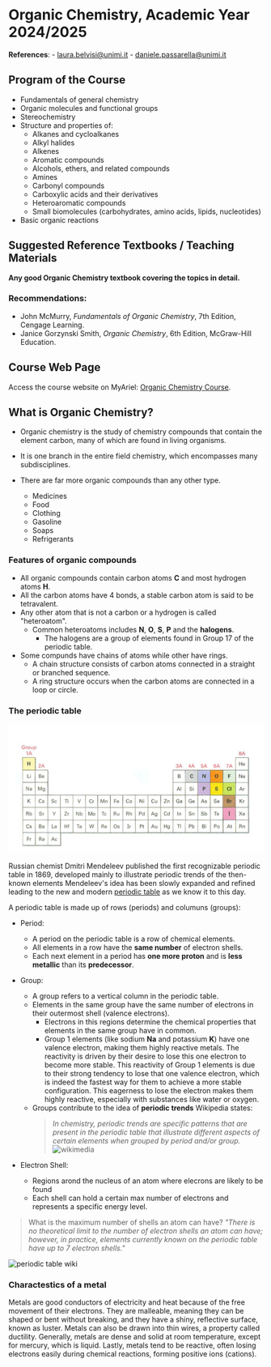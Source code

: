 # Organic Chemistry, Academic Year 2024/2025

**References**:
    - laura.belvisi@unimi.it
    - daniele.passarella@unimi.it

## Program of the Course

- Fundamentals of general chemistry
- Organic molecules and functional groups
- Stereochemistry
- Structure and properties of:
  - Alkanes and cycloalkanes
  - Alkyl halides
  - Alkenes
  - Aromatic compounds
  - Alcohols, ethers, and related compounds
  - Amines
  - Carbonyl compounds
  - Carboxylic acids and their derivatives
  - Heteroaromatic compounds
  - Small biomolecules (carbohydrates, amino acids, lipids, nucleotides)
- Basic organic reactions

## Suggested Reference Textbooks / Teaching Materials

**Any good Organic Chemistry textbook covering the topics in detail.**
### Recommendations:
- John McMurry, *Fundamentals of Organic Chemistry*, 7th Edition, Cengage Learning.
- Janice Gorzynski Smith, *Organic Chemistry*, 6th Edition, McGraw-Hill Education.

## Course Web Page
Access the course website on MyAriel: [Organic Chemistry Course](https://myariel.unimi.it/course/view.php?id=4257).


## What is Organic Chemistry?

- Organic chemistry is the study of chemistry compounds that contain the element carbon, many of which are found in living organisms.

- It is one branch in the entire field chemistry, which encompasses many subdisciplines.
- There are far more organic compounds than any other type.
  - Medicines
  - Food
  - Clothing
  - Gasoline
  - Soaps
  - Refrigerants

### Features of organic compounds

- All organic compounds contain carbon atoms **C** and most hydrogen atoms **H**.
- All the carbon atoms have 4 bonds, a stable carbon atom is said to be tetravalent.
- Any other atom that is not a carbon or a hydrogen is called "heteroatom".
  - Common heteroatoms includes **N**, **O**, **S**, **P** and the **halogens**.
    - The halogens are a group of elements found in Group 17 of the periodic table.
- Some compunds have chains of atoms while other have rings.
  - A chain structure consists of carbon atoms connected in a straight or branched sequence.
  - A ring structure occurs when the carbon atoms are connected in a loop or circle.

### The periodic table

![periodic table](./assets/periodic-table.png)

Russian chemist Dmitri Mendeleev published the first recognizable periodic table in 1869, developed mainly to illustrate periodic trends of the then-known elements Mendeleev's idea has been slowly
expanded and refined leading to the new and modern [periodic table](https://en.wikipedia.org/wiki/Periodic_table) as we know it to this day.

A periodic table is made up of rows (periods) and columuns (groups):
  - Period:
    - A period on the periodic table is a row of chemical elements.
    - All elements in a row have the **same number** of electron shells.
    - Each next element in a period has **one more proton** and is **less metallic** than its **predecessor**.

  - Group:
    - A group refers to a vertical column in the periodic table.
    - Elements in the same group have the same number of electrons in their outermost shell (valence electrons).
      - Electrons in this regions determine the chemical properties that elements in the same group have in common.
      - Group 1 elements (like sodium **Na** and potassium **K**) have one valence electron, making them highly reactive metals. The reactivity is driven by their desire to lose this one electron to become more stable. This reactivity of Group 1 elements is due to their strong tendency to lose that one valence electron, which is indeed the fastest way for them to achieve a more stable configuration. This eagerness to lose the electron makes them highly reactive, especially with substances like water or oxygen.
    - Groups contribute to the idea of **periodic trends**
      Wikipedia states:
      > <i> In chemistry, periodic trends are specific patterns that are present in the periodic table that illustrate different aspects of certain elements when grouped by period and/or group. </i>
      ![wikimedia](https://upload.wikimedia.org/wikipedia/commons/thumb/0/06/Periodic_trends.png/1024px-Periodic_trends.png)

  - Electron Shell:
    - Regions arond the nucleus of an atom where elecrons are likely to be found
    - Each shell can hold a certain max number of electrons and represents a specific energy level.

> What is the maximum number of shells an atom can have?
> <i>"There is no theoretical limit to the number of electron shells an atom can have; however, in practice, elements currently known on the periodic table have up to 7 electron shells."</i>

![periodic table wiki](https://upload.wikimedia.org/wikipedia/commons/3/39/Periodic_table_large.png)

### Charactestics of a metal

Metals are good conductors of electricity and heat because of the free movement of their electrons. They are malleable, meaning they can be shaped or bent without breaking, and they have a shiny, reflective surface, known as luster. Metals can also be drawn into thin wires, a property called ductility. Generally, metals are dense and solid at room temperature, except for mercury, which is liquid. Lastly, metals tend to be reactive, often losing electrons easily during chemical reactions, forming positive ions (cations).
